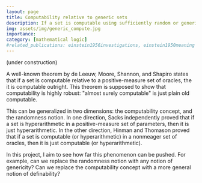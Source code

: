 ```yaml
---
layout: page
title: Computability relative to generic sets
description: If a set is computable using sufficiently random or generic information, then is it computable in the usual sense?
img: assets/img/generic_compute.jpg
importance: 
category: [mathematical logic]
#related_publications: einstein1956investigations, einstein1950meaning
---
```


(under construction)

A well-known theorem by de Leeuw, Moore, Shannon, and Shapiro states that if a set is computable relative to a positive-measure set of oracles, the it is computable outright. This theorem is supposed to show that computability is highly robust: "almost surely computable" is just plain old computable.

This can be generalized in two dimensions: the computability concept, and the randomness notion. In one direction, Sacks independently proved that if a set is hyperarithmetic in a positive-measure set of parameters, then it is just hyperarithmetic. In the other direction, Hinman and Thomason proved that if a set is computable (or hyperarithmetic) in a nonmeager set of oracles, then it is just computable (or hyperarithmetic). 

In this project, I aim to see how far this phenomenon can be pushed. For example, can we replace the randomness notion with any notion of genericity? Can we replace the computability concept with a more general notion of definability? 